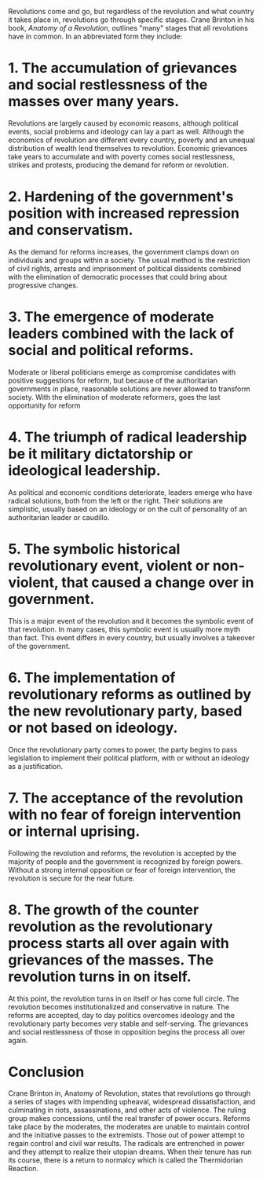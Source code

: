 Revolutions come and go, but regardless of the revolution and what country it takes place in, revolutions go through specific stages. Crane Brinton in his book, *Anatomy of a Revolution*, outlines "many" stages that all revolutions have in common. In an abbreviated form they include:

# 1. The accumulation of grievances and social restlessness of the masses over many years.

Revolutions are largely caused by economic reasons, although political events, social problems and ideology can lay a part as well. Although the economics of revolution are different every country, poverty and an unequal distribution of wealth lend themselves to revolution. Economic grievances take years to accumulate and with poverty comes social restlessness, strikes and protests, producing the demand for reform or revolution.

# 2. Hardening of the government's position with increased repression and conservatism.

As the demand for reforms increases, the government clamps down on individuals and groups within a society. The usual method is the restriction of civil rights, arrests and imprisonment of political dissidents combined with the elimination of democratic processes that could bring about progressive changes.

# 3. The emergence of moderate leaders combined with the lack of social and political reforms.

Moderate or liberal politicians emerge as compromise candidates with positive suggestions for reform, but because of the authoritarian governments in place, reasonable solutions are never allowed to transform society. With the elimination of moderate reformers, goes the last opportunity for reform

# 4. The triumph of radical leadership be it military dictatorship or ideological leadership.

As political and economic conditions deteriorate, leaders emerge who have radical solutions, both from the left or the right. Their solutions are simplistic, usually based on an ideology or on the cult of personality of an authoritarian leader or caudillo.

# 5. The symbolic historical revolutionary event, violent or non-violent, that caused a change over in government.

This is a major event of the revolution and it becomes the symbolic event of that revolution. In many cases, this symbolic event is usually more myth than fact. This event differs in every country, but usually involves a takeover of the government.

# 6. The implementation of revolutionary reforms as outlined by the new revolutionary party, based or not based on ideology.

Once the revolutionary party comes to power, the party begins to pass legislation to implement their political platform, with or without an ideology as a justification.

# 7. The acceptance of the revolution with no fear of foreign intervention or internal uprising.

Following the revolution and reforms, the revolution is accepted by the majority of people and the government is recognized by foreign powers. Without a strong internal opposition or fear of foreign intervention, the revolution is secure for the near future.

# 8. The growth of the counter revolution as the revolutionary process starts all over again with grievances of the masses. The revolution turns in on itself.

At this point, the revolution turns in on itself or has come full circle. The revolution becomes institutionalized and conservative in nature. The reforms are accepted, day to day politics overcomes ideology and the revolutionary party becomes very stable and self-serving. The grievances and social restlessness of those in opposition begins the process all over again.

# Conclusion

Crane Brinton in, Anatomy of Revolution, states that revolutions go through a series of stages with impending upheaval, widespread dissatisfaction, and culminating in riots, assassinations, and other acts of violence. The ruling group makes concessions, until the real transfer of power occurs. Reforms take place by the moderates, the moderates are unable to maintain control and the initiative passes to the extremists. Those out of power attempt to regain control and civil war results. The radicals are entrenched in power and they attempt to realize their utopian dreams. When their tenure has run its course, there is a return to normalcy which is called the Thermidorian Reaction.


